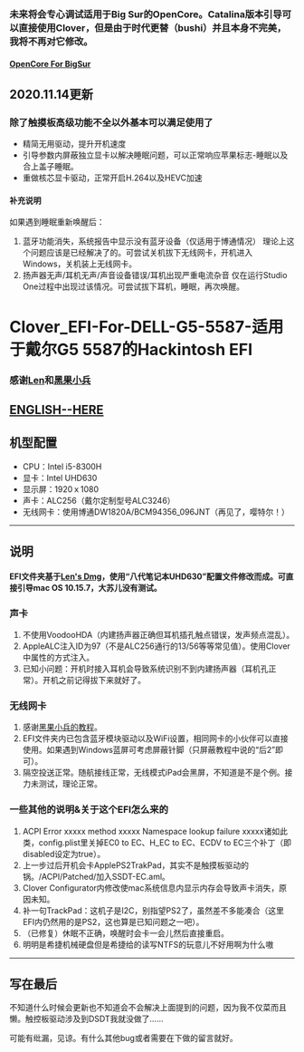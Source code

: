 
### 未来将会专心调试适用于Big Sur的OpenCore。Catalina版本引导可以直接使用Clover，但是由于时代更替（bushi）并且本身不完美，我将不再对它修改。
#### [OpenCore For BigSur](https://github.com/Sosueyakiko/OpenCore_EFI-For-DELL-G5-5587)

## 2020.11.14更新
### 除了触摸板高级功能不全以外基本可以满足使用了
* 精简无用驱动，提升开机速度
* 引导参数内屏蔽独立显卡以解决睡眠问题，可以正常响应苹果标志-睡眠以及合上盖子睡眠。
* 重做核芯显卡驱动，正常开启H.264以及HEVC加速



#### 补充说明

如果遇到睡眠重新唤醒后：
1. 蓝牙功能消失，系统报告中显示没有蓝牙设备（仅适用于博通情况）
      理论上这个问题应该是已经解决了的。可尝试关机拔下无线网卡，开机进入Windows，关机装上无线网卡。
2. 扬声器无声/耳机无声/声音设备错误/耳机出现严重电流杂音
      仅在运行Studio One过程中出现过该情况。可尝试拔下耳机，睡眠，再次唤醒。
      
      
      
      

# Clover_EFI-For-DELL-G5-5587-适用于戴尔G5 5587的Hackintosh EFI



### 感谢[Len](http://i.pcbeta.com/space-uid-4532202.html)和[黑果小兵](https://daliansky.net)



## [ENGLISH--HERE](https://github.com/Sosueyakiko/Clover_EFI-For-DELL-G5-5587/blob/master/README-ENG.md)



## 机型配置
* CPU：Intel i5-8300H
* 显卡：Intel UHD630
* 显示屏：1920ｘ1080
* 声卡：ALC256（戴尔定制型号ALC3246）
* 无线网卡：使用博通DW1820A/BCM94356_096JNT（再见了，嘤特尔！）

----



## 说明
#### EFI文件夹基于[Len's Dmg](http://bbs.pcbeta.com/viewthread-1858946-1-1.html)，使用“八代笔记本UHD630”配置文件修改而成。可直接引导mac OS 10.15.7，大苏儿没有测试。



### 声卡
1. 不使用VoodooHDA（内建扬声器正确但耳机插孔触点错误，发声频点混乱）。
2. AppleALC注入ID为97（不是ALC256通行的13/56等等常见值）。使用Clover中属性的方式注入。
3. 已知小问题：开机时接入耳机会导致系统识别不到内建扬声器（耳机孔正常）。开机之前记得拔下来就好了。
   
   
   
### 无线网卡
1. 感谢[黑果小兵的教程](https://blog.daliansky.net/DW1820A_BCM94350ZAE-driver-inserts-the-correct-posture.html)。
2. EFI文件夹内已包含蓝牙模块驱动以及WiFi设置，相同网卡的小伙伴可以直接使用。如果遇到Windows蓝屏可考虑屏蔽针脚（只屏蔽教程中说的“后2”即可）。
3. 隔空投送正常。随航接线正常，无线模式iPad会黑屏，不知道是不是个例。接力未测试，理论正常。



### 一些其他的说明&关于这个EFI怎么来的
1. ACPI Error xxxxx method xxxxx Namespace lookup failure xxxxx诸如此类，config.plist里关掉EC0 to EC、H_EC to EC、ECDV to EC三个补丁（即disabled设定为true）。
2. 上一步过后开机会卡ApplePS2TrakPad，其实不是触摸板驱动的锅。/ACPI/Patched/加入SSDT-EC.aml。
3. Clover Configurator内修改使mac系统信息内显示内存会导致声卡消失，原因未知。
4. 补一句TrackPad：这机子是I2C，别指望PS2了，虽然差不多能凑合（这里EFI内仍然用的是PS2，这也算是已知问题之一吧）。
5. （已修复）休眠不正确，唤醒时会卡一会儿然后直接重启。
6. 明明是希捷机械硬盘但是希捷给的读写NTFS的玩意儿不好用啊为什么嗷



----



## 写在最后
不知道什么时候会更新也不知道会不会解决上面提到的问题，因为我不仅菜而且懒。触控板驱动涉及到DSDT我就没做了……

可能有纰漏，见谅。有什么其他bug或者需要在下做的留言就好。
